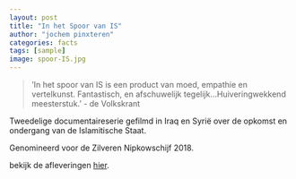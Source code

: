 ```yaml
---
layout: post
title: "In het Spoor van IS"
author: "jochem pinxteren"
categories: facts
tags: [sample]
image: spoor-IS.jpg
---
```



>’In het spoor van IS is een product van moed, empathie en vertelkunst. Fantastisch, en afschuwelijk tegelijk…Huiveringwekkend meesterstuk.’ - de Volkskrant

Tweedelige documentaireserie gefilmd in Iraq en Syrië over de opkomst en ondergang van de Islamitische Staat.

Genomineerd voor de Zilveren Nipkowschijf 2018.

bekijk de afleveringen [hier](https://www.bnnvara.nl/inhetspoorvanis).
